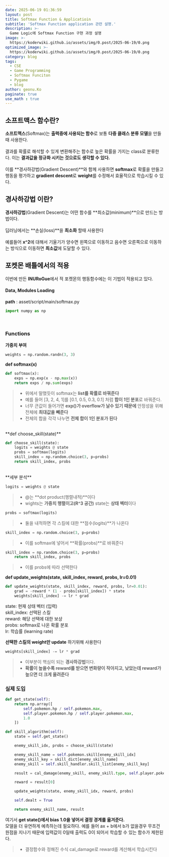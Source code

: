 ```yaml
---
date: 2025-06-19 01:36:59
layout: post
title: Softmax Function & Applicatioin
subtitle: 'Softmax Function application 관련 설명.'
description: >-
  Game Logic에 Softmax Function 구현 과정 설명
image: >-
  https://koderwiki.github.io/assets/img/0.post/2025-06-19/0.png
optimized_image: >-
  https://koderwiki.github.io/assets/img/0.post/2025-06-19/0.png
category: blog
tags:
  - CSE
  - Game Programming
  - Softmax Funciton
  - Pygame
  - blog
author: geonu.Ko
paginate: true
use_math : true
---
```


## 소프트맥스 함수란?

**소프트맥스**(Softmax)는 **출력중에 사용되는 함수**로 보통 **다중 클래스 분류 모델**을 만들때 사용한다.<br>
<br>
결과를 확률로 해석할 수 있게 변환해주는 함수로 높은 확률을 가지는 class로 분류한다. 이는 **결과값을 정규화 시키는 것으로도 생각할 수 있다.** <br>
<br>
이를 **경사하강법(Gradient Descent)**와 함께 사용하면 **softmax**로 확률을 만들고 행동을 평가하고 **gradient descent**로 **weight**를 수정해서 효율적으로 학습시킬 수 있다.

## 경사하강법 이란?

**경사하강법**(Gradient Descent)는 어떤 함수를 **최소값(minimum)**으로 만드는 방법이다.<br>
<br>
딥러닝에서는 **손실(loss)**을 **최소화** 할때 사용한다 <br>
<br>
예를들어 **x^2**에 대해서 기울기가 양수면 왼쪽으로 이동하고 음수면 오른쪽으로 이동하는 방식으로 이동하면 **최소값**에 도달할 수 있다.

## 포켓몬 배틀에서의 적용

이번에 만든 **INURoGue**에서 적 포켓몬의 행동함수에는 이 기법이 적용되고 있다.

#### Data, Modules Loading

**path** : asset/script/main/softmax.py

```python
import numpy as np
```
<br>

### Functions

**가중치 부여**

```python
weights = np.random.randn(3, 3)
```

**def softmax(x)**<br>

```python
def softmax(x):
    exps = np.exp(x - np.max(x))
    return exps / np.sum(exps)
```
> - 위에서 말했듯이 softmax는 **list를 확률로 바꿔준다**
> - 예를 들어 [3, 2, 4, 1]를 [0.1, 0.5, 0.3, 0.1] 처럼 **합이 1인 분포**로 바꿔준다.
> - 너무 큰값이 들어가면 **exp()가 overflow가 날수 있기 때문에** 안정성을 위해 전체에 **최대값을 빼준다**
> - 전체의 합을 각각 나누면 **전체 합이 1인 분포가 된다**

<br>
**def choose_skill(state)**<br>

```python
def choose_skill(state):
    logits = weights @ state
    probs = softmax(logits)
    skill_index = np.random.choice(3, p=probs)
    return skill_index, probs
```
<br>
**세부 분석**

```python
logits = weights @ state
```
> - @는 **dot product(행렬내적)**이다
> - wights는 **가중치 행렬이고(R^3 공간)** state는 **상태 벡터**이다

```python
probs = softmax(logits)
```
> - 둘을 내적하면 각 스킬에 대한 **점수(logits)**가 나온다

```python
skill_index = np.random.choice(3, p=probs)
```
> - 이를 softmax에 넣어서 **확률(probs)**로 바꿔준다

```python
skill_index = np.random.choice(3, p=probs)
    return skill_index, probs
```
> - 이를 probs에 따라 선택한다

**def update_weights(state, skill_index, reward, probs, lr=0.01)**<br>

```python
def update_weights(state, skill_index, reward, probs, lr=0.01):
    grad = -reward * (1 - probs[skill_index]) * state
    weights[skill_index] -= lr * grad
```

state: 현재 상태 벡터 (입력)<br>
skill_index: 선택된 스킬<br>
reward: 해당 선택에 대한 보상<br>
probs: softmax로 나온 확률 분포<br>
lr: 학습률 (learning rate)<br>

**선택한 스킬의 weight만 update** 하기위해 사용한다<br>

```python
weights[skill_index] -= lr * grad
```

> - 이부분이 핵심이 되는 **경사하강법**이다.
> - **확률이 높을수록 reward를 받으면 변화량이 작아지고, 낮았는데 reward가 높으면 더 크게 올려준다**

### 실제 도입

```python
def get_state(self):
    return np.array([
        self.pokemon.hp / self.pokemon.max,
        self.player.pokemon.hp / self.player.pokemon.max,
        1.0  
    ])

def skill_algorithm(self):
    state = self.get_state()

    enemy_skill_idx, probs = choose_skill(state)

    enemy_skill_name = self.pokemon.skill[enemy_skill_idx]
    enemy_skill_key = skill_dict[enemy_skill_name]
    enemy_skill = self.skill_handler.skill_list[enemy_skill_key]

    result = cal_damage(enemy_skill, enemy_skill.type, self.player.pokemon.type)

    reward = result[0]

    update_weights(state, enemy_skill_idx, reward, probs)

    self.dealt = True

    return enemy_skill_name, result
```

여기서 **get state()에서 bias 1.0을 넣어서 결정 경계를 옮겨준다.** <br>
모델을 더 유연하게 예측하는데 필요하다. 예를 들어 ax + b에서 b가 없을경우 무조건 원점을 지나기 때문에 입력값이 0일때 출력도 0이 되어서 학습할 수 있는 함수가 제한된다.

> - 결정함수와 정해진 수식 cal_damage로 reward를 계산해서 학습시킨다























